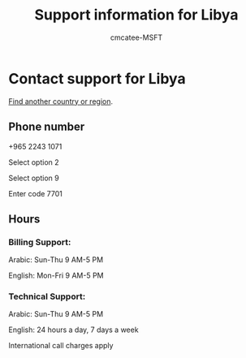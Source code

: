 ﻿---                                
title: Support information for Libya
author: cmcatee-MSFT
ms.author: cmcatee
manager: mnirkhe
audience: Admin
ms.topic: reference
ms.service: o365-administration
ms.collection: Adm_Support
localization_priority: Priority
description: Learn how to contact support for your country or region.
ROBOTS: NOINDEX, NOFOLLOW
---

# Contact support for Libya

[Find another country or region](../contact-support-for-business-products.md).

## Phone number
+965 2243 1071

Select option 2

Select option 9

Enter code 7701

## Hours
### Billing Support:

Arabic: Sun-Thu 9 AM-5 PM

English: Mon-Fri 9 AM-5 PM

### Technical Support:

Arabic: Sun-Thu 9 AM-5 PM

English: 24 hours a day, 7 days a week

International call charges apply
